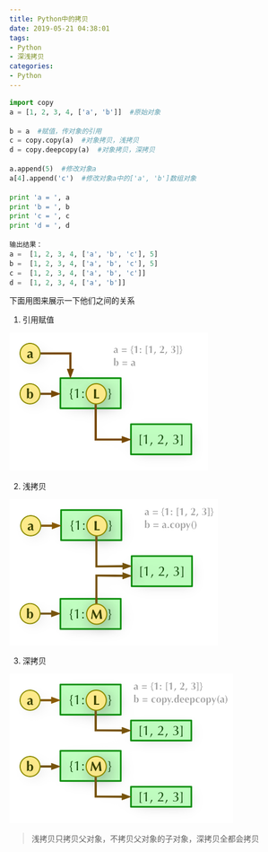 ```yaml
---
title: Python中的拷贝
date: 2019-05-21 04:38:01
tags:
- Python
- 深浅拷贝
categories:
- Python
---
```


```Python
import copy
a = [1, 2, 3, 4, ['a', 'b']]  #原始对象

b = a  #赋值，传对象的引用
c = copy.copy(a)  #对象拷贝，浅拷贝
d = copy.deepcopy(a)  #对象拷贝，深拷贝

a.append(5)  #修改对象a
a[4].append('c')  #修改对象a中的['a', 'b']数组对象

print 'a = ', a
print 'b = ', b
print 'c = ', c
print 'd = ', d

输出结果：
a =  [1, 2, 3, 4, ['a', 'b', 'c'], 5]
b =  [1, 2, 3, 4, ['a', 'b', 'c'], 5]
c =  [1, 2, 3, 4, ['a', 'b', 'c']]
d =  [1, 2, 3, 4, ['a', 'b']]
```

下面用图来展示一下他们之间的关系

1. 引用赋值

![引用赋值](/images/python_copy/reference_assignment.png)

2. 浅拷贝

![浅拷贝](/images/python_copy/light_copy.png)

3. 深拷贝

![深拷贝](/images/python_copy/deep_copy.png)

> 浅拷贝只拷贝父对象，不拷贝父对象的子对象，深拷贝全都会拷贝